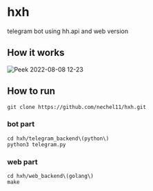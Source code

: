 # hxh
telegram bot using hh.api and web version

## How it works
![Peek 2022-08-08 12-23](https://user-images.githubusercontent.com/91884862/183386377-b4e11056-4cca-4074-9aa7-f2857c25cec3.gif)

## How to run 
```
git clone https://github.com/nechel11/hxh.git
```
### bot part
```
cd hxh/telegram_backend\(python\)
python3 telegram.py
```
### web part
```
cd hxh/web_backend\(golang\)
make
```
